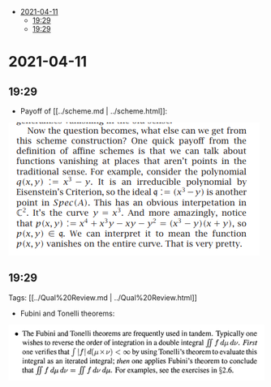 -   [2021-04-11](#section)
    -   [19:29](#section-1)
    -   [19:29](#section-2)














# 2021-04-11

## 19:29

-   Payoff of [[../scheme.md | ../scheme.html]]:

![image_2021-04-11-19-29-26](_attachments/image_2021-04-11-19-29-26.png)

## 19:29

Tags: [[../Qual%20Review.md | ../Qual%20Review.html]]

-   Fubini and Tonelli theorems:

![image_2021-04-11-19-30-24](_attachments/image_2021-04-11-19-30-24.png)
